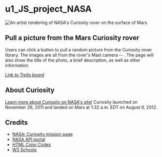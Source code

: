# u1_JS_project_NASA

![An artist rendering of NASA's Curiosity rover on the surface of Mars.](https://github.com/elliotvhill/u1_JS_project_NASA/blob/3da177e9084cf6fbebd8803659d1ff619854c2c3/mars-curiosity.jpeg)

## Pull a picture from the Mars Curiosity rover
Users can click a button to pull a random picture from the Curiosity rover library. The images are all from the rover's Mast camera -- . The page will also show the title of the photo, a brief description, as well as other information.

_[Link to Trello board](https://trello.com/b/BA185fty/u1-project)_

## About Curiosity
[Learn more about Curiosity on NASA's site!](https://mars.nasa.gov/msl/home/)
Curiosity launched on November 26, 2011 and landed on Mars at 1:32 a.m. EDT on August 6, 2012.

## Credits
<!-- * [Technical Notes on Mars Solar Time](https://www.giss.nasa.gov/tools/mars24/help/notes.html) – NASA Goddard Institute for Space Studies -->
* [NASA: Curiosity mission page](https://mars.nasa.gov/msl/mission/overview/)
* [NASA API portal](https://api.nasa.gov/)
* [HTML Color Codes](https://htmlcolorcodes.com/color-chart/)
* [W3 Schools](https://www.w3schools.com/)
